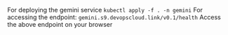 For deploying the gemini service 
`kubectl apply -f . -n gemini`
For accessing the endpoint:
`gemini.s9.devopscloud.link/v0.1/health`
Access the above endpoint on your browser